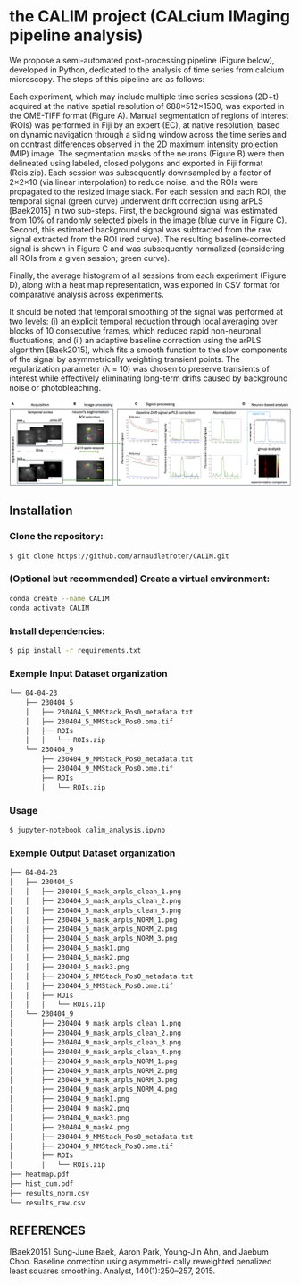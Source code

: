# the CALIM project (**CAL**cium **IM**aging pipeline analysis)

We propose a semi-automated post-processing pipeline (Figure below), developed in Python, dedicated to the analysis of time series from calcium microscopy. The steps of this pipeline are as follows:

Each experiment, which may include multiple time series sessions (2D+t) acquired at the native spatial resolution of 688×512×1500, was exported in the OME-TIFF format (Figure A).
Manual segmentation of regions of interest (ROIs) was performed in Fiji by an expert (EC), at native resolution, based on dynamic navigation through a sliding window across the time series and on contrast differences observed in the 2D maximum intensity projection (MIP) image. The segmentation masks of the neurons (Figure B) were then delineated using labeled, closed polygons and exported in Fiji format (Rois.zip). Each session was subsequently downsampled by a factor of 2×2×10 (via linear interpolation) to reduce noise, and the ROIs were propagated to the resized image stack.
For each session and each ROI, the temporal signal (green curve) underwent drift correction using arPLS [Baek2015] in two sub-steps. First, the background signal was estimated from 10% of randomly selected pixels in the image (blue curve in Figure C). Second, this estimated background signal was subtracted from the raw signal extracted from the ROI (red curve). The resulting baseline-corrected signal is shown in Figure C and was subsequently normalized (considering all ROIs from a given session; green curve).

Finally, the average histogram of all sessions from each experiment (Figure D), along with a heat map representation, was exported in CSV format for comparative analysis across experiments.

It should be noted that temporal smoothing of the signal was performed at two levels: (i) an explicit temporal reduction through local averaging over blocks of 10 consecutive frames, which reduced rapid non-neuronal fluctuations; and (ii) an adaptive baseline correction using the arPLS algorithm [Baek2015], which fits a smooth function to the slow components of the signal by asymmetrically weighting transient points. The regularization parameter (λ = 10) was chosen to preserve transients of interest while effectively eliminating long-term drifts caused by background noise or photobleaching.

![Preview](figure_pipeline.png)

## Installation

### Clone the repository:
```bash
$ git clone https://github.com/arnaudletroter/CALIM.git
```
### (Optional but recommended) Create a virtual environment:
```bash
conda create --name CALIM
conda activate CALIM
```

### Install dependencies:
```bash
$ pip install -r requirements.txt
```

### Exemple Input Dataset organization
```bash
└── 04-04-23
    ├── 230404_5
    │   ├── 230404_5_MMStack_Pos0_metadata.txt
    │   ├── 230404_5_MMStack_Pos0.ome.tif
    │   ├── ROIs
    │   │   └── ROIs.zip
    └── 230404_9
        ├── 230404_9_MMStack_Pos0_metadata.txt
        ├── 230404_9_MMStack_Pos0.ome.tif
        ├── ROIs
        │   └── ROIs.zip
```

### Usage
```bash
$ jupyter-notebook calim_analysis.ipynb
```

### Exemple Output Dataset organization
```bash
├── 04-04-23
│   ├── 230404_5
│   │   ├── 230404_5_mask_arpls_clean_1.png
│   │   ├── 230404_5_mask_arpls_clean_2.png
│   │   ├── 230404_5_mask_arpls_clean_3.png
│   │   ├── 230404_5_mask_arpls_NORM_1.png
│   │   ├── 230404_5_mask_arpls_NORM_2.png
│   │   ├── 230404_5_mask_arpls_NORM_3.png
│   │   ├── 230404_5_mask1.png
│   │   ├── 230404_5_mask2.png
│   │   ├── 230404_5_mask3.png
│   │   ├── 230404_5_MMStack_Pos0_metadata.txt
│   │   ├── 230404_5_MMStack_Pos0.ome.tif
│   │   ├── ROIs
│   │   │   └── ROIs.zip
│   └── 230404_9
│       ├── 230404_9_mask_arpls_clean_1.png
│       ├── 230404_9_mask_arpls_clean_2.png
│       ├── 230404_9_mask_arpls_clean_3.png
│       ├── 230404_9_mask_arpls_clean_4.png
│       ├── 230404_9_mask_arpls_NORM_1.png
│       ├── 230404_9_mask_arpls_NORM_2.png
│       ├── 230404_9_mask_arpls_NORM_3.png
│       ├── 230404_9_mask_arpls_NORM_4.png
│       ├── 230404_9_mask1.png
│       ├── 230404_9_mask2.png
│       ├── 230404_9_mask3.png
│       ├── 230404_9_mask4.png
│       ├── 230404_9_MMStack_Pos0_metadata.txt
│       ├── 230404_9_MMStack_Pos0.ome.tif
│       ├── ROIs
│       │   └── ROIs.zip
├── heatmap.pdf
├── hist_cum.pdf
├── results_norm.csv
└── results_raw.csv
```

## REFERENCES

[Baek2015] Sung-June Baek, Aaron Park, Young-Jin Ahn, and Jaebum Choo. Baseline correction using asymmetri-
cally reweighted penalized least squares smoothing. Analyst, 140(1):250–257, 2015.